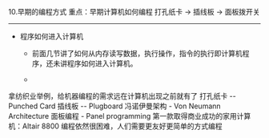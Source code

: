 10.早期的编程方式
重点：早期计算机如何编程
打孔纸卡 -> 插线板 -> 面板拨开关

----
* 程序如何进入计算机

  * 前面几节讲了如何从内存读写数据，执行操作，指令的执行即计算机程序，还未讲程序如何进入计算机。
  
  * 

 


拿纺织业举例，给机器编程的需求远在计算机出现之前就有了
打孔纸卡 -- Punched Card
插线板 -- Plugboard
冯诺伊曼架构 - Von Neumann Architecture
面板编程 - Panel programming
第一款取得商业成功的家用计算机：Altair 8800
编程依然很困难，人们需要更友好更简单的方式编程
 



